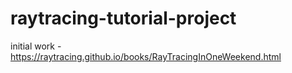 # raytracing-tutorial-project

initial work - https://raytracing.github.io/books/RayTracingInOneWeekend.html
